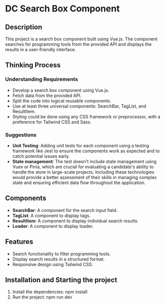 # DC Search Box Component

## Description
This project is a search box component built using Vue.js. The component searches for programming tools from the provided API and displays the results in a user-friendly interface.

## Thinking Process

### Understanding Requirements
- Develop a search box component using Vue.js.
- Fetch data from the provided API.
- Split the code into logical reusable components.
- Use at least three universal components: SearchBar, TagList, and ResultItem.
- Styling could be done using any CSS framework or preprocessor, with a preference for Tailwind CSS and Sass.

### Suggestions
- **Unit Testing**: Adding unit tests for each component using a testing framework like Jest to ensure the components work as expected and to catch potential issues early.
- **State management**: The test doesn't include state management using Vuex or Pinia, which are crucial for evaluating a candidate's ability to handle the store in large-scale projects. Including these technologies would provide a better assessment of their skills in managing complex state and ensuring efficient data flow throughout the application.

## Components
- **SearchBar**: A component for the search input field.
- **TagList**: A component to display tags.
- **ResultItem**: A component to display individual search results.
- **Loader**: A component to display loader.

## Features
- Search functionality to filter programming tools.
- Display search results in a structured format.
- Responsive design using Tailwind CSS.

## Installation and Starting the project
1. Install the dependencies:
   npm install
2. Run the project:
   npm run dev